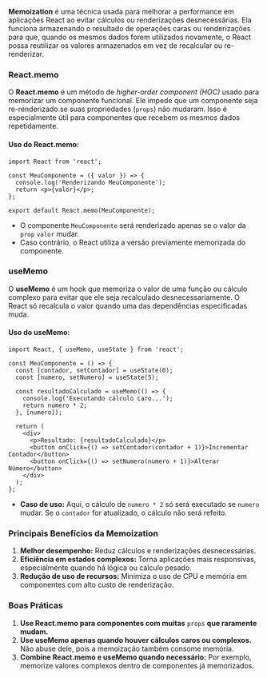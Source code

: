 
**Memoization** é uma técnica usada para melhorar a performance em aplicações React ao evitar cálculos ou renderizações desnecessárias. Ela funciona armazenando o resultado de operações caras ou renderizações para que, quando os mesmos dados forem utilizados novamente, o React possa reutilizar os valores armazenados em vez de recalcular ou re-renderizar.

### **React.memo**

O **React.memo** é um método de _higher-order component (HOC)_ usado para memorizar um componente funcional. Ele impede que um componente seja re-renderizado se suas propriedades (`props`) não mudaram. Isso é especialmente útil para componentes que recebem os mesmos dados repetidamente.

#### Uso do React.memo:

```
import React from 'react';

const MeuComponente = ({ valor }) => {
  console.log('Renderizando MeuComponente');
  return <p>{valor}</p>;
};

export default React.memo(MeuComponente);
```

- O componente `MeuComponente` será renderizado apenas se o valor da `prop` `valor` mudar.
- Caso contrário, o React utiliza a versão previamente memorizada do componente.

### **useMemo**

O **useMemo** é um hook que memoriza o valor de uma função ou cálculo complexo para evitar que ele seja recalculado desnecessariamente. O React só recalcula o valor quando uma das dependências especificadas muda.

#### Uso do useMemo:

```
import React, { useMemo, useState } from 'react';

const MeuComponente = () => {
  const [contador, setContador] = useState(0);
  const [numero, setNumero] = useState(5);

  const resultadoCalculado = useMemo(() => {
    console.log('Executando cálculo caro...');
    return numero * 2;
  }, [numero]);

  return (
    <div>
      <p>Resultado: {resultadoCalculado}</p>
      <button onClick={() => setContador(contador + 1)}>Incrementar Contador</button>
      <button onClick={() => setNumero(numero + 1)}>Alterar Número</button>
    </div>
  );
};
```

- **Caso de uso:** Aqui, o cálculo de `numero * 2` só será executado se `numero` mudar. Se o `contador` for atualizado, o cálculo não será refeito.

### **Principais Benefícios da Memoization**

1. **Melhor desempenho:** Reduz cálculos e renderizações desnecessárias.
2. **Eficiência em estados complexos:** Torna aplicações mais responsivas, especialmente quando há lógica ou cálculo pesado.
3. **Redução de uso de recursos:** Minimiza o uso de CPU e memória em componentes com alto custo de renderização.

### **Boas Práticas**

1. **Use React.memo para componentes com muitas** `props` **que raramente mudam.**
2. **Use useMemo apenas quando houver cálculos caros ou complexos.** Não abuse dele, pois a memoização também consome memória.
3. **Combine React.memo e useMemo quando necessário:** Por exemplo, memorize valores complexos dentro de componentes já memorizados.
